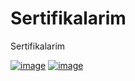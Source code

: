 # Sertifikalarim
Sertifikalarim

[![image](https://r.resimlink.com/BvC5I6O.jpg)](https://resimlink.com/BvC5I6O)
[![image](https://r.resimlink.com/JpQI4b.jpg)](https://resimlink.com/JpQI4b)
